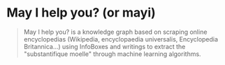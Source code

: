 # May I help you? (or mayi)
> May I help you? is a knowledge graph based on scraping online encyclopedias (Wikipedia, encyclopaedia universalis, Encyclopedia Britannica...) using InfoBoxes and writings to extract the "substantifique moelle" through machine learning algorithms.
